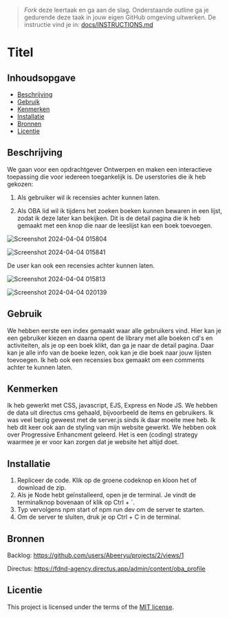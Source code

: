 > _Fork_ deze leertaak en ga aan de slag. Onderstaande outline ga je gedurende deze taak in jouw eigen GitHub omgeving uitwerken. De instructie vind je in: [docs/INSTRUCTIONS.md](docs/INSTRUCTIONS.md)

# Titel
<!-- Geef je project een titel en schrijf in één zin wat het is -->

## Inhoudsopgave

  * [Beschrijving](#beschrijving)
  * [Gebruik](#gebruik)
  * [Kenmerken](#kenmerken)
  * [Installatie](#installatie)
  * [Bronnen](#bronnen)
  * [Licentie](#licentie)

## Beschrijving
<!-- Bij Beschrijving staat kort beschreven wat voor project het is en wat je hebt gemaakt -->
<!-- Voeg een mooie poster visual toe 📸 -->
<!-- Voeg een link toe naar Github Pages 🌐-->

We gaan voor een opdrachtgever Ontwerpen en maken een interactieve toepassing die voor iedereen toegankelijk is.
De userstories die ik heb gekozen:

1. Als gebruiker wil ik recensies achter kunnen laten.

2. Als OBA lid wil ik tijdens het zoeken boeken kunnen bewaren in een lijst, zodat ik deze later kan bekijken.
Dit is de detail pagina die ik heb gemaakt met een knop die naar de leeslijst kan een boek toevoegen.

![Screenshot 2024-04-04 015804](https://github.com/Abeeryu/the-web-is-for-everyone-interactive-functionality/assets/144008500/256653c0-d6f6-424b-8d69-cb0352e0782c)

![Screenshot 2024-04-04 015841](https://github.com/Abeeryu/the-web-is-for-everyone-interactive-functionality/assets/144008500/f728d088-7b77-4889-af85-0007e6df5563)

De user kan ook een recensies achter kunnen laten.

![Screenshot 2024-04-04 015813](https://github.com/Abeeryu/the-web-is-for-everyone-interactive-functionality/assets/144008500/5349cd40-df39-4ec2-b45b-06823305b395)

![Screenshot 2024-04-04 020139](https://github.com/Abeeryu/the-web-is-for-everyone-interactive-functionality/assets/144008500/61f489e9-d3f4-447d-92bb-4124727b531e)

## Gebruik
<!-- Bij Gebruik staat de user story, hoe het werkt en wat je er mee kan. -->

We hebben eerste een index gemaakt waar alle gebruikers vind. Hier kan je een gebruiker kiezen en daarna opent de library met alle boeken cd's en activiteiten, als je op een boek klikt, dan ga je naar de detail pagina. Daar kan je alle info van de boeke lezen, ook kan je die boek naar jouw lijsten toevoegen. Ik heb ook een recensies box gemaakt om een comments achter te kunnen laten.


## Kenmerken
<!-- Bij Kenmerken staat welke technieken zijn gebruikt en hoe. Wat is de HTML structuur? Wat zijn de belangrijkste dingen in CSS? Wat is er met JS gedaan en hoe? Misschien heb je iets met NodeJS gedaan, of heb je een framwork of library gebruikt? -->

Ik heb gewerkt met CSS, javascript, EJS, Express en Node JS. We hebben de data uit directus cms gehaald, bijvoorbeeld de items en gebruikers. Ik was veel bezig geweest met de server.js sinds ik daar moeite mee heb. Ik heb dit keer ook aan de styling van mijn website gewerkt.
We hebben ook over Progressive Enhancment geleerd. Het is een (coding) strategy waarmee je er voor kan zorgen dat je website het altijd doet.

## Installatie
<!-- Bij Instalatie staat hoe een andere developer aan jouw repo kan werken -->

1. Repliceer de code. Klik op de groene codeknop en kloon het of download de zip.
2. Als je Node hebt geïnstalleerd, open je de terminal. Je vindt de terminalknop bovenaan of klik op Ctrl + `.
3. Typ vervolgens npm start of npm run dev om de server te starten.
4. Om de server te sluiten, druk je op Ctrl + C in de terminal.

## Bronnen

Backlog: https://github.com/users/Abeeryu/projects/2/views/1

Directus: https://fdnd-agency.directus.app/admin/content/oba_profile

## Licentie

This project is licensed under the terms of the [MIT license](./LICENSE).
